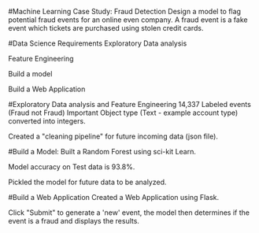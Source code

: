 #Machine Learning Case Study: Fraud Detection
Design a model to flag potential fraud events for an online even company.
A fraud event is a fake event which tickets are purchased using stolen
credit cards.

#Data Science Requirements
Exploratory Data analysis

Feature Engineering

Build a model

Build a Web Application


#Exploratory Data analysis and Feature Engineering
14,337 Labeled events (Fraud not Fraud)
Important Object type (Text - example account type) converted into integers.

Created a "cleaning pipeline" for future incoming data (json file).

#Build a Model:
Built a Random Forest using sci-kit Learn.

Model accuracy on Test data is 93.8%.

Pickled the model for future data to be analyzed.

#Build a Web Application
Created a Web Application using Flask.

Click "Submit" to generate a 'new' event, the model then determines
if the event is a fraud and displays the results.
